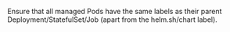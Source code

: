 Ensure that all managed Pods have the same labels as their parent Deployment/StatefulSet/Job (apart from the helm.sh/chart label).
